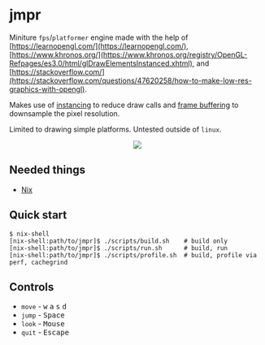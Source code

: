 # jmpr

Miniture `fps`/`platformer` engine made with the help of [https://learnopengl.com/](https://learnopengl.com/), [https://www.khronos.org/](https://www.khronos.org/registry/OpenGL-Refpages/es3.0/html/glDrawElementsInstanced.xhtml), and [https://stackoverflow.com/](https://stackoverflow.com/questions/47620258/how-to-make-low-res-graphics-with-opengl).

Makes use of [instancing](https://learnopengl.com/Advanced-OpenGL/Instancing) to reduce draw calls and [frame buffering](https://stackoverflow.com/questions/7071090/low-resolution-in-opengl-to-mimic-older-games/7071311#7071311) to downsample the pixel resolution.

Limited to drawing simple platforms. Untested outside of `linux`.

<div align="center"><img src="cover.gif"></div>

Needed things
---
*   [Nix](https://nixos.org/download.html)

Quick start
---
```
$ nix-shell
[nix-shell:path/to/jmpr]$ ./scripts/build.sh    # build only
[nix-shell:path/to/jmpr]$ ./scripts/run.sh      # build, run
[nix-shell:path/to/jmpr]$ ./scripts/profile.sh  # build, profile via perf, cachegrind
```

Controls
--
* `move` - <kbd>w</kbd> <kbd>a</kbd> <kbd>s</kbd> <kbd>d</kbd>
* `jump` - <kbd>Space</kbd>
* `look` - <kbd>Mouse</kbd>
* `quit` - <kbd>Escape</kbd>
